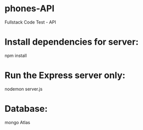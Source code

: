 # phones-API
Fullstack Code Test - API

# Install dependencies for server:
npm install


# Run the Express server only:
nodemon server.js


# Database:
mongo Atlas
